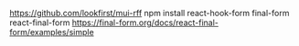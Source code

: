 https://github.com/lookfirst/mui-rff
npm install react-hook-form final-form react-final-form
https://final-form.org/docs/react-final-form/examples/simple


